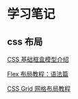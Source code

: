 # 学习笔记

## css 布局     
 [CSS 基础框盒模型介绍](https://developer.mozilla.org/zh-CN/docs/Web/CSS/CSS_Box_Model/Introduction_to_the_CSS_box_model)

 [Flex 布局教程：语法篇](http://www.ruanyifeng.com/blog/2015/07/flex-grammar.html)

 [CSS Grid 网格布局教程](http://www.ruanyifeng.com/blog/2019/03/grid-layout-tutorial.html)

 
